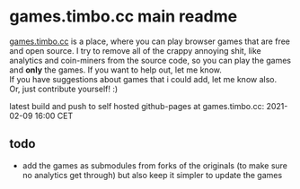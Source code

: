 # games.timbo.cc main readme
[games.timbo.cc](https://games.timbo.cc) is a place, where you can play browser games that are free and open source. I try to remove all of the crappy annoying shit, like analytics and coin-miners from the source code, so you can play the games and **only** the games. If you want to help out, let me know.  
If you have suggestions about games that i could add, let me know also.  
Or, just contribute yourself! :) 

latest build and push to self hosted github-pages at games.timbo.cc: 2021-02-09 16:00 CET

## todo
* add the games as submodules from forks of the originals (to make sure no analytics get through) but also keep it simpler to update the games 
